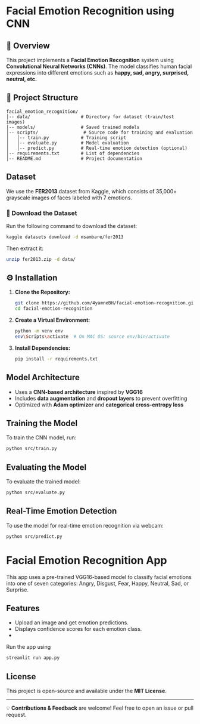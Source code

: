 # Facial Emotion Recognition using CNN

## 📌 Overview
This project implements a **Facial Emotion Recognition** system using **Convolutional Neural Networks (CNNs)**. The model classifies human facial expressions into different emotions such as **happy, sad, angry, surprised, neutral, etc.**

## 📂 Project Structure
```
facial_emotion_recognition/
│-- data/                   # Directory for dataset (train/test images)
│-- models/                 # Saved trained models
│-- scripts/                 # Source code for training and evaluation
│   │-- train.py            # Training script
│   │-- evaluate.py         # Model evaluation
│   │-- predict.py          # Real-time emotion detection (optional)
│-- requirements.txt        # List of dependencies
│-- README.md               # Project documentation
```

##  Dataset
We use the **FER2013** dataset from Kaggle, which consists of 35,000+ grayscale images of faces labeled with 7 emotions.

### 🔹 Download the Dataset
Run the following command to download the dataset:
```sh
kaggle datasets download -d msambare/fer2013
```
Then extract it:
```sh
unzip fer2013.zip -d data/
```

## ⚙️ Installation
1. **Clone the Repository:**
   ```sh
   git clone https://github.com/4yamneBH/facial-emotion-recognition.git
   cd facial-emotion-recognition
   ```
2. **Create a Virtual Environment:**
   ```sh
   python -m venv env
   env\Scripts\activate  # On MAC OS: source env/bin/activate
   ```
3. **Install Dependencies:**
   ```sh
   pip install -r requirements.txt
   ```

##  Model Architecture
- Uses a **CNN-based architecture** inspired by **VGG16**
- Includes **data augmentation** and **dropout layers** to prevent overfitting
- Optimized with **Adam optimizer** and **categorical cross-entropy loss**

## Training the Model
To train the CNN model, run:
```sh
python src/train.py
```

##  Evaluating the Model
To evaluate the trained model:
```sh
python src/evaluate.py
```

##  Real-Time Emotion Detection 
To use the model for real-time emotion recognition via webcam:
```sh
python src/predict.py
```

# Facial Emotion Recognition App

This app uses a pre-trained VGG16-based model to classify facial emotions into one of seven categories: Angry, Disgust, Fear, Happy, Neutral, Sad, or Surprise.

## Features
- Upload an image and get emotion predictions.
- Displays confidence scores for each emotion class.
- 
Run the app using
```sh
streamlit run app.py
```
## License
This project is open-source and available under the **MIT License**.

---
💡 **Contributions & Feedback** are welcome! Feel free to open an issue or pull request. 

